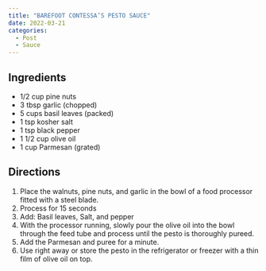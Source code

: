 ```yaml
---
title: "BAREFOOT CONTESSA’S PESTO SAUCE"
date: 2022-03-21
categories:
  - Post
  - Sauce
---
```


## Ingredients
* 1/2 cup pine nuts
* 3 tbsp garlic (chopped)
* 5 cups basil leaves (packed)
* 1 tsp kosher salt
* 1 tsp black pepper
* 1 1/2 cup olive oil
* 1 cup Parmesan (grated)

## Directions
1. Place the walnuts, pine nuts, and garlic in the bowl of a food processor fitted with a steel blade.
2. Process for 15 seconds
3. Add: Basil leaves, Salt, and pepper
4. With the processor running, slowly pour the olive oil into the bowl through the feed tube and process until the pesto is thoroughly pureed.
5. Add the Parmesan and puree for a minute.
6. Use right away or store the pesto in the refrigerator or freezer with a thin film of olive oil on top.

